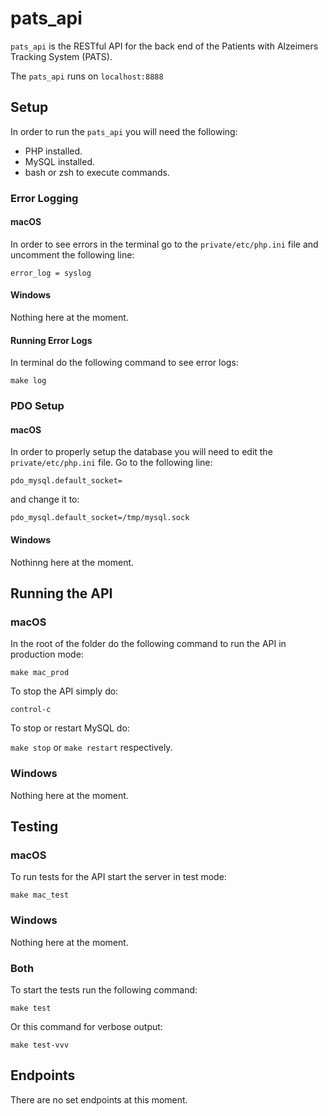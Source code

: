 # pats_api
`pats_api` is the RESTful API for the back end of the Patients with Alzeimers Tracking System (PATS).

The `pats_api` runs on `localhost:8888`

## Setup
In order to run the `pats_api` you will need the following:

- PHP installed.
- MySQL installed.
- bash or zsh to execute commands.

### Error Logging
#### macOS
In order to see errors in the terminal go to the `private/etc/php.ini` file and uncomment the following line:

`error_log = syslog`

#### Windows
Nothing here at the moment.

#### Running Error Logs
In terminal do the following command to see error logs:

`make log`

### PDO Setup
#### macOS
In order to properly setup the database you will need to edit the `private/etc/php.ini` file. Go to the following line:

`pdo_mysql.default_socket=` 

and change it to: 

`pdo_mysql.default_socket=/tmp/mysql.sock`

#### Windows
Nothinng here at the moment.

## Running the API
### macOS
In the root of the folder do the following command to run the API in production mode: 

`make mac_prod`

To stop the API simply do: 

`control-c`

To stop or restart MySQL do: 

`make stop` or `make restart` respectively.

### Windows
Nothing here at the moment.

## Testing
### macOS
To run tests for the API start the server in test mode:

`make mac_test`

### Windows
Nothing here at the moment.

### Both

To start the tests run the following command:

`make test`

Or this command for verbose output:

`make test-vvv`

## Endpoints
There are no set endpoints at this moment.